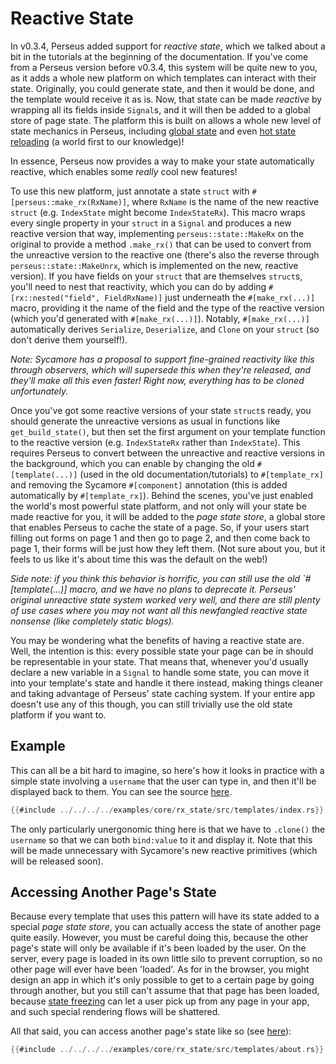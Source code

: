 # Reactive State

In v0.3.4, Perseus added support for *reactive state*, which we talked about a bit in the tutorials at the beginning of the documentation. If you've come from a Perseus version before v0.3.4, this system will be quite new to you, as it adds a whole new platform on which templates can interact with their state. Originally, you could generate state, and then it would be done, and the template would receive it as is. Now, that state can be made *reactive* by wrapping all its fields inside `Signal`s, and it will then be added to a global store of page state. The platform this is built on allows a whole new level of state mechanics in Perseus, including [global state](:reference/state/global) and even [hot state reloading](:reference/state/hsr) (a world first to our knowledge)!

In essence, Perseus now provides a way to make your state automatically reactive, which enables some *really* cool new features!

To use this new platform, just annotate a state `struct` with `#[perseus::make_rx(RxName)]`, where `RxName` is the name of the new reactive `struct` (e.g. `IndexState` might become `IndexStateRx`). This macro wraps every single property in your `struct` in a `Signal` and produces a new reactive version that way, implementing `perseus::state::MakeRx` on the original to provide a method `.make_rx()` that can be used to convert from the unreactive version to the reactive one (there's also the reverse through `perseus::state::MakeUnrx`, which is implemented on the new, reactive version). If you have fields on your `struct` that are themselves `struct`s, you'll need to nest that reactivity, which you can do by adding `#[rx::nested("field", FieldRxName)]` just underneath the `#[make_rx(...)]` macro, providing it the name of the field and the type of the reactive version (which you'd generated with `#[make_rx(...)]`). Notably, `#[make_rx(...)]` automatically derives `Serialize`, `Deserialize`, and `Clone` on your `struct` (so don't derive them yourself!).

*Note: Sycamore has a proposal to support fine-grained reactivity like this through observers, which will supersede this when they're released, and they'll make all this even faster! Right now, everything has to be cloned unfortunately.*

Once you've got some reactive versions of your state `struct`s ready, you should generate the unreactive versions as usual in functions like `get_build_state()`, but then set the first argument on your template function to the reactive version (e.g. `IndexStateRx` rather than `IndexState`). This requires Perseus to convert between the unreactive and reactive versions in the background, which you can enable by changing the old `#[template(...)]` (used in the old documentation/tutorials) to `#[template_rx]` and removing the Sycamore `#[component]` annotation (this is added automatically by `#[template_rx]`). Behind the scenes, you've just enabled the world's most powerful state platform, and not only will your state be made reactive for you, it will be added to the *page state store*, a global store that enables Perseus to cache the state of a page. So, if your users start filling out forms on page 1 and then go to page 2, and then come back to page 1, their forms will be just how they left them. (Not sure about you, but it feels to us like it's about time this was the default on the web!)

*Side note: if you think this behavior is horrific, you can still use the old `#[template(...)] macro, and we have no plans to deprecate it. Perseus' original unreactive state system worked very well, and there are still plenty of use cases where you may not want all this newfangled reactive state nonsense (like completely static blogs).*

You may be wondering what the benefits of having a reactive state are. Well, the intention is this: every possible state your page can be in should be representable in your state. That means that, whenever you'd usually declare a new variable in a `Signal` to handle some state, you can move it into your template's state and handle it there instead, making things cleaner and taking advantage of Perseus' state caching system. If your entire app doesn't use any of this though, you can still trivially use the old state platform if you want to.

## Example

This can all be a bit hard to imagine, so here's how it looks in practice with a simple state involving a `username` that the user can type in, and then it'll be displayed back to them. You can see the source [here](https://github.com/framesurge/perseus/blob/main/examples/core/rx_state/src/templates/index.rs).

```rust
{{#include ../../../../examples/core/rx_state/src/templates/index.rs}}
```

The only particularly unergonomic thing here is that we have to `.clone()` the `username` so that we can both `bind:value` to it and display it. Note that this will be made unnecessary with Sycamore's new reactive primitives (which will be released soon).

## Accessing Another Page's State

Because every template that uses this pattern will have its state added to a special *page state store*, you can actually access the state of another page quite easily. However, you must be careful doing this, because the other page's state will only be available if it's been loaded by the user. On the server, every page is loaded in its own little silo to prevent corruption, so no other page will ever have been 'loaded'. As for in the browser, you might design an app in which it's only possible to get to a certain page by going through another, but you still can't assume that that page has been loaded, because [state freezing](:reference/state/freezing) can let a user pick up from any page in your app, and such special rendering flows will be shattered.

All that said, you can access another page's state like so (see [here](https://github.com/framesurge/perseus/blob/main/examples/core/rx_state/src/templates/about.rs)):

```rust
{{#include ../../../../examples/core/rx_state/src/templates/about.rs}}
```
